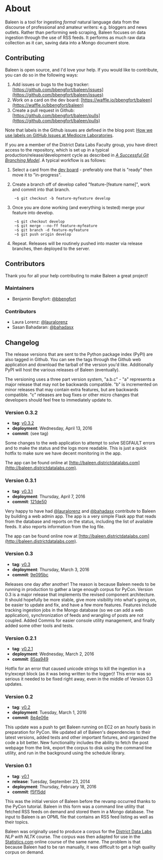 # About     

Baleen is a tool for ingesting _formal_ natural language data from the discourse of professional and amateur writers: e.g. bloggers and news outlets. Rather than performing web scraping, Baleen focuses on data ingestion through the use of RSS feeds. It performs as much raw data collection as it can, saving data into a Mongo document store.

## Contributing

Baleen is open source, and I'd love your help. If you would like to contribute, you can do so in the following ways:

1. Add issues or bugs to the bug tracker: [https://github.com/bbengfort/baleen/issues](https://github.com/bbengfort/baleen/issues)
2. Work on a card on the dev board: [https://waffle.io/bbengfort/baleen](https://waffle.io/bbengfort/baleen)
3. Create a pull request in Github: [https://github.com/bbengfort/baleen/pulls](https://github.com/bbengfort/baleen/pulls)

Note that labels in the Github issues are defined in the blog post: [How we use labels on GitHub Issues at Mediocre Laboratories](https://mediocre.com/forum/topics/how-we-use-labels-on-github-issues-at-mediocre-laboratories).

If you are a member of the District Data Labs Faculty group, you have direct access to the repository, which is set up in a typical production/release/development cycle as described in _[A Successful Git Branching Model](http://nvie.com/posts/a-successful-git-branching-model/)_. A typical workflow is as follows:

1. Select a card from the [dev board](https://waffle.io/bbengfort/baleen) - preferably one that is "ready" then move it to "in-progress".

2. Create a branch off of develop called "feature-[feature name]", work and commit into that branch.

        ~$ git checkout -b feature-myfeature develop

3. Once you are done working (and everything is tested) merge your feature into develop.

        ~$ git checkout develop
        ~$ git merge --no-ff feature-myfeature
        ~$ git branch -d feature-myfeature
        ~$ git push origin develop

4. Repeat. Releases will be routinely pushed into master via release branches, then deployed to the server.

## Contributors

Thank you for all your help contributing to make Baleen a great project!

### Maintainers

- Benjamin Bengfort: [@bbengfort](https://github.com/bbengfort/)

### Contributors

- Laura Lorenz: [@lauralorenz](https://github.com/lauralorenz)
- Sasan Bahadaran: [@bahadasx](https://github.com/bahadasx)

## Changelog

The release versions that are sent to the Python package index (PyPI) are also tagged in Github. You can see the tags through the Github web application and download the tarball of the version you'd like. Additionally PyPI will host the various releases of Baleen (eventually).

The versioning uses a three part version system, "a.b.c" - "a" represents a major release that may not be backwards compatible. "b" is incremented on minor releases that may contain extra features, but are backwards compatible. "c" releases are bug fixes or other micro changes that developers should feel free to immediately update to.

### Version 0.3.2

* **tag**: [v0.3.2](https://github.com/bbengfort/baleen/releases/tag/v0.3.2)
* **deployment**: Wednesday, April 13, 2016
* **commit**: (see tag)

Some changes to the web application to attempt to solve SEGFAULT errors and to make the status and the logs more readable. This is just a quick hotfix to make sure we have decent monitoring in the app.

The app can be found online at [http://baleen.districtdatalabs.com](http://baleen.districtdatalabs.com).

### Version 0.3.1

* **tag**: [v0.3.1](https://github.com/bbengfort/baleen/releases/tag/v0.3.1)
* **deployment**: Thursday, April 7, 2016
* **commit**: [121de50](https://github.com/bbengfort/baleen/commit/121de50084aaa29b8098756630c3a7a0a14d8d78)

Very happy to have had [@lauralorenz](https://github.com/lauralorenz) and [@bahadasx](https://github.com/bahadasx) contribute to Baleen by building a web admin app. The app is a very simple Flask app that reads from the database and reports on the status, including the list of available feeds. It also reports information from the log file.

The app can be found online now at [http://baleen.districtdatalabs.com](http://baleen.districtdatalabs.com).

### Version 0.3

* **tag**: [v0.3](https://github.com/bbengfort/baleen/releases/tag/v0.3)
* **deployment**: Thursday, March 3, 2016
* **commit**: [9e095bc](https://github.com/bbengfort/baleen/commit/9e095bc4cac584e906dfd6e38eb77b1ef5afe107)

Releases one day after another! The reason is because Baleen needs to be running in production to gather a large enough corpus for PyCon. Version 0.3 is a major release that implements the revised component architecture. It should hopefully be more stable, give more visibility into what's going on, be easier to update and fix, and have a few more features. Features include tracking ingestion jobs in the Mongo database (so we can add a web application), synchronization of feeds and wrangling of posts are not coupled. Added Commis for easier console utility management, and finally added some other tools and tests.

### Version 0.2.1

* **tag**: [v0.2.1](https://github.com/bbengfort/baleen/releases/tag/v0.2.1)
* **deployment**: Wednesday, March 2, 2016
* **commit**: [85aa949](https://github.com/bbengfort/baleen/commit/85aa949f8fae453a491b0129dcb1ad6d02832e3e)

Hotfix for an error that caused unicode strings to kill the ingestion in a try/except block (as it was being written to the logger)! This error was so serious it needed to be fixed right away, even in the middle of Version 0.3 updates.

### Version 0.2

* **tag**: [v0.2](https://github.com/bbengfort/baleen/releases/tag/v0.2)
* **deployment**: Tuesday, March 1, 2016
* **commit**: [8e4e06e](https://github.com/bbengfort/baleen/commit/8e4e06e793b4ef949e83ab4c6d1715b03ae33957)

This update was a push to get Baleen running on EC2 on an hourly basis in preparation for PyCon. We updated all of Baleen's dependencies to their latest versions, added tests and other important fixtures, and organized the code a bit better. New functionality includes the ability to fetch the post webpage from the link, export the corpus to disk using the command line utility, and run in the background using the schedule library.

### Version 0.1

* **tag**: [v0.1](https://github.com/bbengfort/baleen/releases/tag/v0.1)
* **release**: Tuesday, September 23, 2014
* **deployment**: Thursday, February 18, 2016
* **commit**: [f5f15dd](https://github.com/bbengfort/baleen/commit/f5f15dda6da9c0fb680d7af43bb941c5086845a1)

This was the initial version of Baleen before the revamp occurred thanks to the PyCon tutorial. Baleen in this form was a command line utility that fetched RSS feeds on demand and stored them in a Mongo database. The input to Baleen is an OPML file that contains an RSS feed listing as well as their topics.

Baleen was originally used to produce a corpus for the [District Data Labs](https://www.districtdatalabs.com) _NLP with NLTK_ course. The corpus was then adapted for use in the [Statistics.com](http://www.statistics.com/) online course of the same name. The problem is that because Baleen had to be ran manually, it was difficult to get a high quality corpus on demand.
